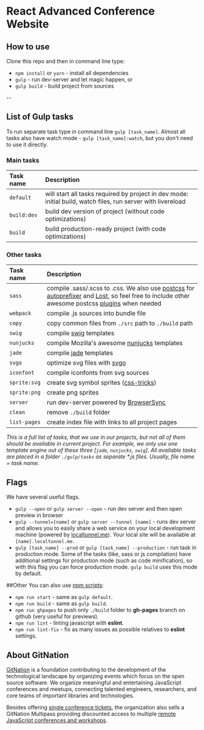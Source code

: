 # React Advanced Conference Website

## How to use

Clone this repo and then in command line type:

* `npm install` or `yarn` - install all dependencies
* `gulp` - run dev-server and let magic happen, or
* `gulp build` - build project from sources

--

## List of Gulp tasks

To run separate task type in command line `gulp [task_name]`.
Almost all tasks also have watch mode - `gulp [task_name]:watch`, but you don't need to use it directly.

### Main tasks
Task name          | Description                                                      
:------------------|:----------------------------------
`default`          | will start all tasks required by project in dev mode: initial build, watch files, run server with livereload
`build:dev`        | build dev version of project (without code optimizations)
`build`            | build production-ready project (with code optimizations)

### Other tasks
Task name          | Description                                                      
:------------------|:----------------------------------
`sass` 	         | compile .sass/.scss to .css. We also use [postcss](https://github.com/postcss/postcss) for [autoprefixer](https://github.com/postcss/autoprefixer) and [Lost](https://github.com/peterramsing/lost), so feel free to include other awesome postcss [plugins](https://github.com/postcss/postcss#plugins) when needed
`webpack`          | compile .js sources into bundle file
`copy`             | copy common files from `./src` path to `./build` path
`swig`             | compile [swig](http://paularmstrong.github.io/swig/)  templates
`nunjucks`         | compile Mozilla's awesome [nunjucks](https://mozilla.github.io/nunjucks/) templates
`jade`             | compile [jade](http://jade-lang.com/) templates
`svgo`             | optimize svg files with [svgo](https://github.com/svg/svgo)
`iconfont`         | compile iconfonts from svg sources
`sprite:svg`       | create svg symbol sprites ([css-tricks](https://css-tricks.com/svg-sprites-use-better-icon-fonts/))
`sprite:png`       | create png sprites
`server`           | run dev-server powered by [BrowserSync](https://www.browsersync.io/)
`clean`            | remove `./build` folder
`list-pages`       | create index file with links to all project pages

_This is a full list of tasks, that we use in our projects, but not all of them should be available in current project. For example, we only use one template engine out of these three [`jade`, `nunjucks`, `swig`]. All available tasks are placed in a folder `./gulp/tasks` as separate *.js files. Usually, file name = task name._


## Flags

We have several useful flags.

* `gulp --open` or `gulp server --open` - run dev server and then open preview in browser
* `gulp --tunnel=[name]` or `gulp server --tunnel [name]` - runs dev server and allows you to easily share a web service on your local development machine (powered by [localtunnel.me](https://localtunnel.me/)). Your local site will be available at `[name].localtunnel.me`.
* `gulp [task_name] --prod` or `gulp [task_name] --production` - run task in production mode. Some of the tasks (like, sass or js compilation) have additional settings for production mode (such as code minification), so with this flag you can force production mode. `gulp build` uses this mode by default.

##Other
You can also use [npm scripts](https://docs.npmjs.com/misc/scripts):

* `npm run start` - same as `gulp default`.
* `npm run build` - same as `gulp build`.
* `npm run ghpages` to push only `./build` folder to **gh-pages** branch on github (very useful for previews).
* `npm run lint` - linting javascript with **eslint**.
* `npm run lint-fix` - fix as many issues as possible relatives to **eslint** settings.

## About GitNation

[GitNation](https://gitnation.org/#about) is a foundation contributing to the development of the technological landscape by organizing events which focus on the open source software. We organize meaningful and entertaining JavaScript conferences and meetups, connecting talented engineers, researchers, and core teams of important libraries and technologies.

Besides offering [single conference tickets](https://gitnation.org/#events), the organization also sells a GitNation Multipass providing discounted access to multiple [remote JavaScript conferences and workshops](https://portal.gitnation.org/multipass).
